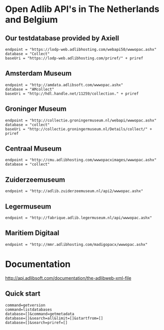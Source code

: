 # Open Adlib API's in The Netherlands and Belgium

## Our testdatabase provided by Axiell
    endpoint = "https://lodp-web.adlibhosting.com/webapi50/wwwopac.ashx"
    database = "Collect"
    baseUri = "https://lodp-web.adlibhosting.com/priref/" + priref

## Amsterdam Museum
    endpoint = "http://amdata.adlibsoft.com/wwwopac.ashx"
    database = "AMcollect"
    baseUri = "http://hdl.handle.net/11259/collection." + priref

## Groninger Museum
    endpoint = "http://collectie.groningermuseum.nl/webapi/wwwopac.ashx"
    database = "collect"
    baseUri = "http://collectie.groningermuseum.nl/Details/collect/" + priref

## Centraal Museum
    endpoint = "http://cmu.adlibhosting.com/wwwopacximages/wwwopac.ashx"
    database = "collect"

## Zuiderzeemuseum
    endpoint = "http://adlib.zuiderzeemuseum.nl/api2/wwwopac.ashx"

## Legermuseum
    endpoint = "http://fabrique.adlib.legermuseum.nl/api/wwwopac.ashx"
     
## Maritiem Digitaal
    endpoint = "http://mmr.adlibhosting.com/madigopacx/wwwopac.ashx"


# Documentation
http://api.adlibsoft.com/documentation/the-adlibweb-xml-file

## Quick start
    command=getversion
    command=listdatabases
    database=[]&command=getmetadata
    database=[]&search=all&limit=[]&startfrom=[]
    database=[]&search=priref=[]
    
